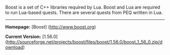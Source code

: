 Boost is a set of C++ libraries required by Lua. Boost and Lua are required to run Lua-based quests. There are several quests from PEQ written in Lua.

***

**Homepage:** [Boost] (http://www.boost.org)

**Current Version:** [1.56.0] (http://sourceforge.net/projects/boost/files/boost/1.56.0/boost_1_56_0.zip/download)